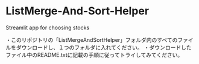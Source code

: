# ListMerge-And-Sort-Helper
Streamlit app for choosing stocks

・このリポジトリの「ListMergeAndSortHelper」フォルダ内のすべてのファイルをダウンロードし、１つのフォルダに入れてください。
・ダウンロードしたファイル中のREADME.txtに記載の手順に従ってトライしてみてください。
